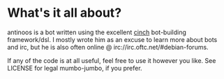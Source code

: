 # What's it all about?

antinoos is a bot written using the excellent [cinch](https://github.com/cinchrb/cinch) bot-building framework/dsl. I mostly wrote him as an excuse to learn more about bots and irc, but he is also often online @ irc://irc.oftc.net/#debian-forums.

If any of the code is at all useful, feel free to use it however you like. See LICENSE for legal mumbo-jumbo, if you prefer.
